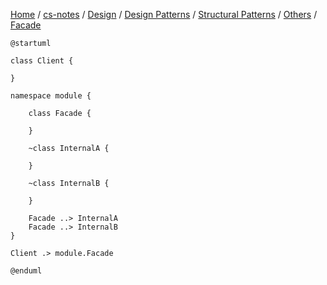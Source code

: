 [Home](https://mengxianbin.github.io) /
[cs-notes](https://mengxianbin.github.io/cs-notes/site) /
[Design](https://mengxianbin.github.io/cs-notes/site/Design) /
[Design Patterns](https://mengxianbin.github.io/cs-notes/site/Design/Design%20Patterns) /
[Structural Patterns](https://mengxianbin.github.io/cs-notes/site/Design/Design%20Patterns/Structural%20Patterns) /
[Others](https://mengxianbin.github.io/cs-notes/site/Design/Design%20Patterns/Structural%20Patterns/Others) /
[Facade](https://mengxianbin.github.io/cs-notes/site/Design/Design%20Patterns/Structural%20Patterns/Others/Facade)

```puml
@startuml

class Client {

}

namespace module {

    class Facade {

    }

    ~class InternalA {

    }

    ~class InternalB {

    }

    Facade ..> InternalA
    Facade ..> InternalB
}

Client .> module.Facade

@enduml
```
